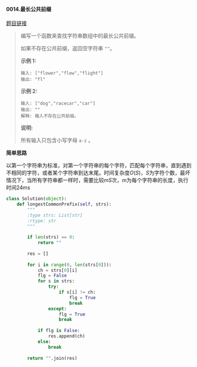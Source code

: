 #### 0014.最长公共前缀
[题目链接](https://leetcode-cn.com/problems/longest-common-prefix/)
> 编写一个函数来查找字符串数组中的最长公共前缀。
>
> 如果不存在公共前缀，返回空字符串 `""`。
>
> **示例 1:**
>
> ```
> 输入: ["flower","flow","flight"]
> 输出: "fl"
> ```
>
> **示例 2:**
>
> ```
> 输入: ["dog","racecar","car"]
> 输出: ""
> 解释: 输入不存在公共前缀。
> ```
>
> **说明:**
>
> 所有输入只包含小写字母 `a-z` 。

**简单思路**

以第一个字符串为标准，对第一个字符串的每个字符，匹配每个字符串，直到遇到不相同的字符，或者某个字符串到达末尾。时间复杂度$O(S)$，$S$为字符个数，最坏情况下，当所有字符串都一样时，需要比较$mS$次，$m$为每个字符串的长度，执行时间24ms

```python
class Solution(object):
    def longestCommonPrefix(self, strs):
        """
        :type strs: List[str]
        :rtype: str
        """
        
        if len(strs) == 0:
            return ""
        
        res = []
        
        for i in range(0, len(strs[0])):
            ch = strs[0][i]
            flg = False
            for s in strs:
                try:
                    if s[i] != ch:
                        flg = True
                        break
                except:
                    flg = True
                    break
            
            if flg is False:
                res.append(ch)
            else:
                break
        
        return "".join(res)
```



